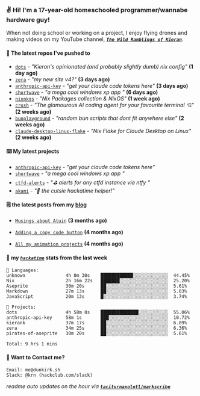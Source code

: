 ### ✌️ Hi! I'm a 17-year-old homeschooled programmer/wannabe hardware guy!

When not doing school or working on a project, I enjoy flying drones and making videos on my YouTube channel, [**_`The Wild Ramblings of Kieran`_**](https://youtube.com/@kieran.rambles).

#### 👷 The latest repos I've pushed to

- [`dots`](https://github.com/taciturnaxolotl/dots) - _"Kieran's opinionated (and probably slightly dumb) nix config"_ **(1 day ago)**
- [`zera`](https://github.com/taciturnaxolotl/zera) - _"my new site v4?"_ **(3 days ago)**
- [`anthropic-api-key`](https://github.com/taciturnaxolotl/anthropic-api-key) - _"get your claude code tokens here"_ **(3 days ago)**
- [`shortwave`](https://github.com/taciturnaxolotl/shortwave) - _"a mega cool windows xp app "_ **(6 days ago)**
- [`nixpkgs`](https://github.com/NixOS/nixpkgs) - _"Nix Packages collection & NixOS"_ **(1 week ago)**
- [`crush`](https://github.com/charmbracelet/crush) - _"The glamourous AI coding agent for your favourite terminal 💘"_ **(2 weeks ago)**
- [`bunplayground`](https://github.com/taciturnaxolotl/bunplayground) - _"random bun scripts that dont fit anywhere else"_ **(2 weeks ago)**
- [`claude-desktop-linux-flake`](https://github.com/k3d3/claude-desktop-linux-flake) - _"Nix Flake for Claude Desktop on Linux"_ **(2 weeks ago)**

#### ⌨️ My latest projects

- [`anthropic-api-key`](https://github.com/taciturnaxolotl/anthropic-api-key) - _"get your claude code tokens here"_
- [`shortwave`](https://github.com/taciturnaxolotl/shortwave) - _"a mega cool windows xp app "_
- [`ctfd-alerts`](https://github.com/taciturnaxolotl/ctfd-alerts) - _"⛳ alerts for any ctfd instance via ntfy "_
- [`akami`](https://github.com/taciturnaxolotl/akami) - _"🌷 the cutsie hackatime helper!"_

#### 🗒️ the latest posts from my [blog](https://dunkirk.sh)

- [`Musings about Atuin`](https://dunkirk.sh/blog/atuin/) **(3 months ago)**

- [`Adding a copy code button`](https://dunkirk.sh/blog/adding-a-copy-button/) **(4 months ago)**

- [`All my animation projects`](https://dunkirk.sh/blog/my-animations/) **(4 months ago)**



#### 📡 my [_`hackatime`_](https://waka.hackclub.com) stats from the last week

```text
💾 Languages:
unknown               4h 0m 30s    ████████████░░░░░░░░░░░░░  44.45%
Nix                   2h 16m 22s   ███████░░░░░░░░░░░░░░░░░░  25.20%
Aseprite              30m 20s      ██░░░░░░░░░░░░░░░░░░░░░░░  5.61%
Markdown              27m 13s      ██░░░░░░░░░░░░░░░░░░░░░░░  5.03%
JavaScript            20m 13s      █░░░░░░░░░░░░░░░░░░░░░░░░  3.74%

💼 Projects:
dots                  4h 58m 0s    ██████████████░░░░░░░░░░░  55.06%
anthropic-api-key     58m 1s       ███░░░░░░░░░░░░░░░░░░░░░░  10.72%
kierank               37m 17s      ██░░░░░░░░░░░░░░░░░░░░░░░  6.89%
zera                  34m 25s      ██░░░░░░░░░░░░░░░░░░░░░░░  6.36%
pirates-of-aseprite   30m 20s      ██░░░░░░░░░░░░░░░░░░░░░░░  5.61%

Total: 9 hrs 1 mins
```

#### 📮 Want to Contact me?

```text
Email: me@dunkirk.sh
Slack: @krn (hackclub.com/slack)
```

_readme auto updates on the hour via [**`taciturnaxolotl/markscribe`**](https://github.com/taciturnaxolotl/markscribe)_
